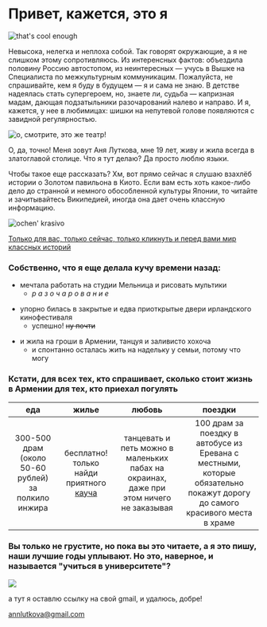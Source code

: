 # Привет, кажется, это я

![](https://pp.userapi.com/c824600/v824600758/8f56c/3yrb5F7xcaM.jpg "that's cool enough")

Невысока, нелегка и неплоха собой. Так говорят окружающие, а я не слишком этому сопротивляюсь. Из интеренсных фактов: объездила половину Россию автостопом, из неинтересных — учусь в Вышке на Специалиста по межкультурным коммуникацим. Пожалуйста, не спрашивайте, кем я буду в будущем  — я и сама не знаю. В детстве надеялась стать супергероем, но, знаете ли, судьба  — капризная мадам, дающая подзатыльники разочарований налево и направо. И я, кажется, у нее в любимицах: шишки на непутевой голове появляются с завидной регулярностью.

![](https://pp.userapi.com/c824203/v824203758/8d97b/KiUocuxxoE8.jpg "о, смотрите, это же театр!")

О, да, точно! Меня зовут Аня Луткова, мне 19 лет, живу и жила всегда в златоглавой столице. Что я тут делаю? Да просто люблю языки.

Чтобы такое еще рассказать? Хм, вот прямо сейчас я слушаю взахлёб истории о Золотом павильона в Киото. Если вам есть хоть какое-либо дело до странной и немного обособленной культуры Японии, то читайте и зачитывайтесь Википедией, иногда она дает очень классную информацию.  

![](https://pp.userapi.com/c824600/v824600758/8f51b/7avoYPSWQOk.jpg "ochen' krasivo")

[Только для вас, только сейчас, только кликнуть и перед вами мир классных историй](https://ru.wikipedia.org/wiki/%D0%9A%D0%B8%D0%BD%D0%BA%D0%B0%D0%BA%D1%83-%D0%B4%D0%B7%D0%B8 "развей пучину незнания")

### Собственно, что я еще делала кучу времени назад:
+ мечтала работать на студии Мельница и рисовать мультики
  * _р а з о ч а р о в а н и е_
- упорно билась в закрытые и едва приоткрытые двери ирландского кинофестиваля 
  * успешно! ~~ну почти~~
+ и жила на гроши в Армении, танцуя и заливисто хохоча
  * и спонтанно осталась жить на надельку у семьи, потому что могу 

### Кстати, для всех тех, кто спрашивает, сколько стоит жизнь в Армении для тех, кто приехал погулять

еда| жилье | любовь | поездки
:---:|:---:| :---:| :---:
300-500 драм (около 50-60 рублей) за полкило инжира  | бесплатно! только найди приятного [кауча](https://www.couchsurfing.com/) | танцевать и петь можно в маленьких пабах на окраинах, даже при этом ничего не заказывая | 100 драм за поездку в автобусе из Еревана с местными, которые обязательно покажут дорогу до самого красивого места в храме


### Вы только не грустите, но пока вы это читаете, а я это пишу, наши лучшие годы уплывают. Но это, наверное, и называется "учиться в университете"?

![](https://pp.userapi.com/c841127/v841127307/5df06/zWMvctbmtdA.jpg)

а тут я оставлю ссылку на свой gmail, и удалюсь, добре!

<annlutkova@gmail.com> 



